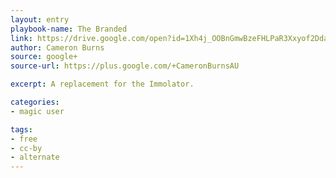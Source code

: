 ```yaml
---
layout: entry
playbook-name: The Branded 
link: https://drive.google.com/open?id=1Xh4j_OOBnGmwBzeFHLPaR3Xxyof2Dda-
author: Cameron Burns 
source: google+
source-url: https://plus.google.com/+CameronBurnsAU

excerpt: A replacement for the Immolator. 

categories:
- magic user

tags:
- free
- cc-by
- alternate
---
```

